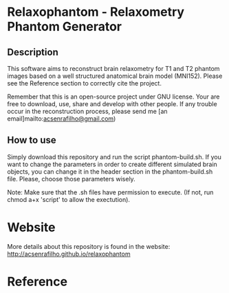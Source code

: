 # Relaxophantom - Relaxometry Phantom Generator

## Description

This software aims to reconstruct brain relaxometry for T1 and T2 phantom images based on a well structured anatomical brain model (MNI152). Please see the Reference section to correctly cite the project. 

Remember that this is an open-source project under GNU license. Your are free to download, use, share and develop with other people. If any trouble occur in the reconstruction process, please send me [an email]mailto:acsenrafilho@gmail.com)   

## How to use

Simply download this repository and run the script phantom-build.sh. If you want to change the parameters in order to create different simulated brain objects, you can change it in the header section in the phantom-build.sh file. Please, choose those parameters wisely.

Note: Make sure that the .sh files have permission to execute. (If not, run chmod a+x 'script' to allow the exectution).

# Website

More details about this repository is found in the website:
<http://acsenrafilho.github.io/relaxophantom>

# Reference 




